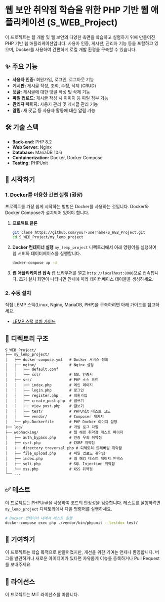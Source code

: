 # 웹 보안 취약점 학습을 위한 PHP 기반 웹 애플리케이션 (S_WEB_Project)

이 프로젝트는 웹 개발 및 웹 보안의 다양한 측면을 학습하고 실험하기 위해 만들어진 PHP 기반 웹 애플리케이션입니다. 사용자 인증, 게시판, 관리자 기능 등을 포함하고 있으며, Docker를 사용하여 간편하게 로컬 개발 환경을 구축할 수 있습니다.

## ✨ 주요 기능

*   **사용자 인증:** 회원가입, 로그인, 로그아웃 기능
*   **게시판:** 게시글 작성, 조회, 수정, 삭제 (CRUD)
*   **댓글:** 게시글에 대한 댓글 작성 및 삭제 기능
*   **파일 업로드:** 게시글 작성 시 이미지 등 파일 첨부 기능
*   **관리자 페이지:** 사용자 관리 및 게시글 관리 기능
*   **알림:** 새 댓글 등 사용자 활동에 대한 알림 기능

## 🛠️ 기술 스택

*   **Back-end:** PHP 8.2
*   **Web Server:** Nginx
*   **Database:** MariaDB 10.6
*   **Containerization:** Docker, Docker Compose
*   **Testing:** PHPUnit

## 🚀 시작하기

### 1. Docker를 이용한 간편 실행 (권장)

프로젝트를 가장 쉽게 시작하는 방법은 Docker를 사용하는 것입니다. Docker와 Docker Compose가 설치되어 있어야 합니다.

1.  **프로젝트 클론**
    ```bash
    git clone https://github.com/your-username/S_WEB_Project.git
    cd S_WEB_Project/my_lemp_project
    ```

2.  **Docker 컨테이너 실행**
    `my_lemp_project` 디렉토리에서 아래 명령어를 실행하여 웹 서버와 데이터베이스를 실행합니다.
    ```bash
    docker-compose up -d
    ```

3.  **웹 애플리케이션 접속**
    웹 브라우저를 열고 `http://localhost:8080`으로 접속합니다. 초기 설치 화면이 나타나면 안내에 따라 데이터베이스 테이블을 생성하세요.

### 2. 수동 설치

직접 LEMP 스택(Linux, Nginx, MariaDB, PHP)을 구축하려면 아래 가이드를 참고하세요.

*   [LEMP 스택 설치 가이드](./LEMP_setup_guide.md)

## 📂 디렉토리 구조

```
S_WEB_Project/
├── my_lemp_project/
│   ├── docker-compose.yml   # Docker 서비스 정의
│   ├── nginx/               # Nginx 설정
│   │   ├── default.conf
│   │   └── ssl/             # SSL 인증서
│   ├── src/                 # PHP 소스 코드
│   │   ├── index.php        # 메인 페이지
│   │   ├── login.php        # 로그인
│   │   ├── register.php     # 회원가입
│   │   ├── create_post.php  # 글쓰기
│   │   ├── view_post.php    # 글보기
│   │   ├── test/            # PHPUnit 테스트 코드
│   │   └── vendor/          # Composer 패키지
│   └── php.Dockerfile       # PHP Docker 이미지 설정
├── log/                     # 개발 로그 파일
├── webhacking/              # 웹 해킹 취약점 테스트 페이지
│   ├── auth_bypass.php      # 인증 우회 취약점
│   ├── csrf.php             # CSRF 취약점
│   ├── directory_traversal.php # 디렉토리 트래버설 취약점
│   ├── file_upload.php      # 파일 업로드 취약점
│   ├── index.php            # 웹 해킹 테스트 페이지 인덱스
│   ├── sqli.php             # SQL Injection 취약점
│   └── xss.php              # XSS 취약점
└── ...
```

## ✅ 테스트

이 프로젝트는 PHPUnit을 사용하여 코드의 안정성을 검증합니다. 테스트를 실행하려면 `my_lemp_project` 디렉토리에서 다음 명령어를 실행하세요.

```bash
# Docker 컨테이너 내에서 테스트 실행
docker-compose exec php ./vendor/bin/phpunit --testdox test/
```

## 🤝 기여하기

이 프로젝트는 학습 목적으로 만들어졌지만, 개선을 위한 기여는 언제나 환영합니다. 버그를 발견하거나 새로운 아이디어가 있다면 자유롭게 이슈를 등록하거나 Pull Request를 보내주세요.

## 📝 라이선스

이 프로젝트는 MIT 라이선스를 따릅니다.
